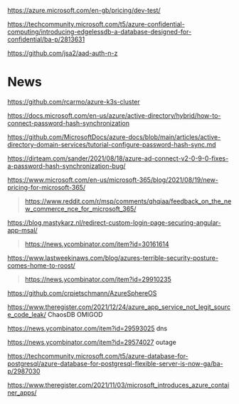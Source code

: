 
https://azure.microsoft.com/en-gb/pricing/dev-test/

https://techcommunity.microsoft.com/t5/azure-confidential-computing/introducing-edgelessdb-a-database-designed-for-confidential/ba-p/2813631

https://github.com/jsa2/aad-auth-n-z

# News
https://github.com/rcarmo/azure-k3s-cluster

https://docs.microsoft.com/en-us/azure/active-directory/hybrid/how-to-connect-password-hash-synchronization

https://github.com/MicrosoftDocs/azure-docs/blob/main/articles/active-directory-domain-services/tutorial-configure-password-hash-sync.md

https://dirteam.com/sander/2021/08/18/azure-ad-connect-v2-0-9-0-fixes-a-password-hash-synchronization-bug/

https://www.microsoft.com/en-us/microsoft-365/blog/2021/08/19/new-pricing-for-microsoft-365/
> https://www.reddit.com/r/msp/comments/qhqiaa/feedback_on_the_new_commerce_nce_for_microsoft_365/

https://blog.mastykarz.nl/redirect-custom-login-page-securing-angular-app-msal/
> https://news.ycombinator.com/item?id=30161614

https://www.lastweekinaws.com/blog/azures-terrible-security-posture-comes-home-to-roost/
> https://news.ycombinator.com/item?id=29910235

https://github.com/crpietschmann/AzureSphereOS

https://www.theregister.com/2021/12/24/azure_app_service_not_legit_source_code_leak/ ChaosDB OMIGOD

https://news.ycombinator.com/item?id=29593025 dns

https://news.ycombinator.com/item?id=29574027 outage

https://techcommunity.microsoft.com/t5/azure-database-for-postgresql/azure-database-for-postgresql-flexible-server-is-now-ga/ba-p/2987030

https://www.theregister.com/2021/11/03/microsoft_introduces_azure_container_apps/